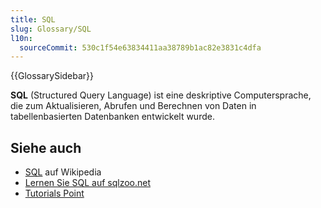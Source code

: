 ```yaml
---
title: SQL
slug: Glossary/SQL
l10n:
  sourceCommit: 530c1f54e63834411aa38789b1ac82e3831c4dfa
---
```


{{GlossarySidebar}}

**SQL** (Structured Query Language) ist eine deskriptive Computersprache, die zum Aktualisieren, Abrufen und Berechnen von Daten in tabellenbasierten Datenbanken entwickelt wurde.

## Siehe auch

- [SQL](https://en.wikipedia.org/wiki/SQL) auf Wikipedia
- [Lernen Sie SQL auf sqlzoo.net](https://sqlzoo.net/wiki/SQL_Tutorial)
- [Tutorials Point](https://www.tutorialspoint.com/sql/index.htm)
